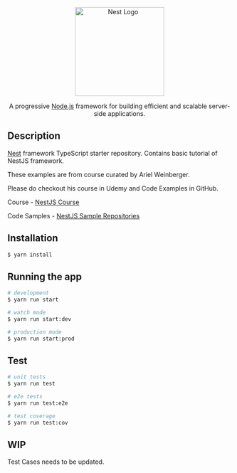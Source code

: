 <p align="center">
  <a href="http://nestjs.com/" target="blank"><img src="https://nestjs.com/img/logo-small.svg" width="200" alt="Nest Logo" /></a>
</p>

[circleci-image]: https://img.shields.io/circleci/build/github/nestjs/nest/master?token=abc123def456
[circleci-url]: https://circleci.com/gh/nestjs/nest

  <p align="center">A progressive <a href="http://nodejs.org" target="_blank">Node.js</a> framework for building efficient and scalable server-side applications.</p>
  

## Description
[Nest](https://github.com/nestjs/nest) framework TypeScript starter repository. Contains basic tutorial of NestJS framework.


These examples are from course curated by Ariel Weinberger. <br/>

Please do checkout his course in Udemy and Code Examples in GitHub.


Course - [NestJS Course](https://eylearning.udemy.com/course/nestjs-zero-to-hero/)

Code Samples - [NestJS Sample Repositories](https://github.com/arielweinberger/nestjs-course-task-management)

## Installation

```bash
$ yarn install
```

## Running the app

```bash
# development
$ yarn run start

# watch mode
$ yarn run start:dev

# production mode
$ yarn run start:prod
```

## Test

```bash
# unit tests
$ yarn run test

# e2e tests
$ yarn run test:e2e

# test coverage
$ yarn run test:cov
```

## WIP

Test Cases needs to be updated.

